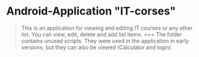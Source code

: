 # Android-Application "IT-corses"
> This is an application for viewing and editing IT courses or any other list. 
> You can view, edit, delete and add list items.
===
The folder contains unused scripts. They were used in the application in early versions, 
but they can also be viewed (Calculator and login)
